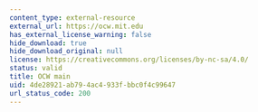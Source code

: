 ```yaml
---
content_type: external-resource
external_url: https://ocw.mit.edu
has_external_license_warning: false
hide_download: true
hide_download_original: null
license: https://creativecommons.org/licenses/by-nc-sa/4.0/
status: valid
title: OCW main
uid: 4de28921-ab79-4ac4-933f-bbc0f4c99647
url_status_code: 200
---
```

